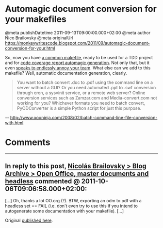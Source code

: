 # Automagic document conversion for your makefiles

@meta publishDatetime 2011-09-13T09:00:00.000+02:00
@meta author Nico Brailovsky
@meta originalUrl https://monkeywritescode.blogspot.com/2011/09/automagic-document-conversion-for-your.html

So, now you have [a common makefile](md_blog/2011/0818_Makefiles.md), ready to be used for a TDD project and for [code coverage report automagic generation](md_blog/2011/0830_AMakefileforcodecoveragereportwithC.md). Not only that, but it even [speaks to endlessly annoy your team](md_blog/2011/0906_Atalkingmakefile.md). What else can we add to this makefile? Well, automatic documentation generation, clearly.

> You want to batch convert .doc to .pdf using the command line on a server without a GUI? Or you need automated .ppt to .swf conversion through cron, a sysvinit service, or a remote web server? Online conversion services such as Zamzar.com and Media-convert.com not working for you? Whichever formats you need to batch convert, PyODConverter is a simple Python script for just this purpose.

-- <http://www.oooninja.com/2008/02/batch-command-line-file-conversion-with.html>


# Comments

---
## In reply to this post, [Nicolás Brailovsky > Blog Archive > Open Office, master documents and headless](md_blog/2011/1006_OpenOfficemasterdocumentsandheadless.md) commented @ 2011-10-06T09:06:58.000+02:00:

[...] Oh, thanks a lot OO.org (?). BTW, exporting an odm to pdf with a headless set == FAIL (i.e. don't even try to use this if you intend to autogenerate some documentation with your makefile). [...]

Original [published here](md_blog/2011/0913_Automagicdocumentconversionforyourmakefiles.md).
